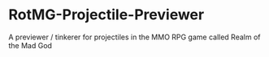 # RotMG-Projectile-Previewer
A previewer / tinkerer for projectiles in the MMO RPG game called Realm of the Mad God

